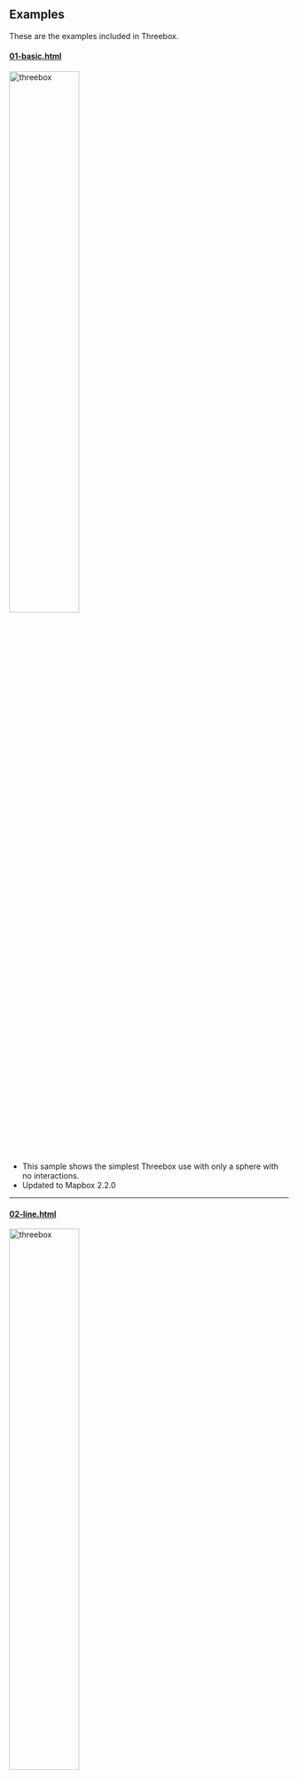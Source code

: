 ## Examples

These are the examples included in Threebox.

#### [01-basic.html](https://github.com/jscastro76/threebox/blob/master/examples/01-basic.html) 
<img alt="threebox" src="images/basic.jpg" width="50%"><br/>
- This sample shows the simplest Threebox use with only a sphere with no interactions.<br/>
- Updated to Mapbox 2.2.0
- - - -

#### [02-line.html](https://github.com/jscastro76/threebox/blob/master/examples/02-line.html) 
<img alt="threebox" src="images/line.jpg" width="50%"><br/>
- This sample line arcs from a central point to different destinations with no interactions.<br/>  
- Updated to Mapbox 2.2.0
- - - -

#### [03-tube.html](https://github.com/jscastro76/threebox/blob/master/examples/03-tube.html) 
<img alt="threebox" src="images/tube.jpg" width="50%"><br/>
- This sample creates an spiral tube geometry to render. 
- Enabled built-in raycasting and selection for this 3D object through `enableSelectingObjects`, all objects can be selected and unselected.
- Enabled built-in dragging mode for 3D objects through `enableDraggingObjects`, 3D object is dragabble, once selected, using [Shift] key for translation and [Ctrl] for altitude.
- Enabled built-in rotation mode for 3D objects through `enableRotatingObjects`, 3D objects is rotable on it's vertical axis, once selected, using [Alt] key.
- Enabled built-in default Labels on altitude for the 3D object through `enableTooltips`.<br/>
- Updated to Mapbox 2.2.0
- - - -

#### [04-mercator.html](https://github.com/jscastro76/threebox/blob/master/examples/04-mercator.html) 
<img alt="threebox" src="images/mercator.jpg" width="50%"><br/>
- This sample creates 100 spheres duplicated all around the world at the same height, but they look different because the height is calculated based on the latitude. 
- Updated to Mapbox 2.2.0
- - - -

#### [05-logistics.html](https://github.com/jscastro76/threebox/blob/master/examples/05-logistics.html) 
<img alt="threebox" src="images/logistics.jpg" width="50%"><br/>
- This sample loads a 3D `.obj` model of a truck that is animated following a path once a point in the map is clicked. 
- The model is attached to the event `ObjectChanged`.
- Updated to Mapbox 2.2.0
- - - -

#### [06-object3d.html](https://github.com/jscastro76/threebox/blob/master/examples/06-object3d.html) 
<img alt="threebox" src="images/object3D.jpg" width="50%"><br/>  
- This sample loads a 3D `.glb` model of a soldier. <br /><br/>
- Updated to Mapbox 2.2.0
- - - -

#### [07-alignmentTest.html](https://github.com/jscastro76/threebox/blob/master/examples/07-alignmentTest.html) 
<img alt="threebox" src="images/alignmentTest.jpg" width="50%"><br/>
- This sample shows camera perspective and depth alignment between fill-extrusion layer and some Object3D created through Threebox.<br />
- Enabled built-in atmospheric sky layer added through `sky: true` param.
- Updated to Mapbox 2.2.0
- - - -  

#### [08-3dbuildings.html](https://github.com/jscastro76/threebox/blob/master/examples/08-3dbuildings.html) 
<img alt="threebox" src="images/3dbuildings.jpg" width="50%"><br/>
- This sample shows over a default fill-extrusion composite layer different Threebox additions.
- Built-in raycasting and selection through `enableSelectingFeatures` 
- Built-in default Labels on altitude for fill-extrusions through `enableTooltips` 
- Event handler management for Features through `map.on('SelectedFeatureChange', ...)`<br />
- Enables the user to change dynamically the FOV for Perspective camera.<br/>
- Updated to Mapbox 2.2.0
- - - -

#### [09-raycaster.html](https://github.com/jscastro76/threebox/blob/master/examples/09-raycaster.html) 
<img alt="threebox" src="images/raycaster.jpg" width="50%"><br/>
- This sample shows how to create 3 objects over a default fill-extrusion composite layer and how they are affected by the perspective FOV.
- Enabled built-in raycasting and selection both for fill-extrusion and 3D objects through `enableSelectingFeatures` and `enableSelectingObjects`, all objects can be selected and unselected.
- Enabled built-in dragging mode for 3D objects through `enableDraggingObjects`, 3D objects are dragabble, once selected, using [Shift] key for translation and [Ctrl] for altitude.
- Enabled built-in rotation mode for 3D objects through `enableRotatingObjects`, 3D objects are rotable on it's vertical axis, once selected, using [Alt] key.
- Enabled built-in default Labels on altitude both for fill-extrusions and 3D objects through `enableTooltips`.<br/>
- Enables the user to change dynamically the FOV for Perspective camera and the option to set an Orthographic camera.<br/>
- Updated to Mapbox 2.2.0
- - - -

#### [10-stylechange.html](https://github.com/jscastro76/threebox/blob/master/examples/10-stylechange.html) 
<img alt="threebox" src="images/stylechange.jpg" width="50%"><br/>
- This sample shows how to change the style without affecting the 3D objects created using the method `tb.setStyle` <br/>
- Updated to Mapbox 2.2.0
- - - -

#### [11-animation.html](https://github.com/jscastro76/threebox/blob/master/examples/11-animation.html) 
<img alt="threebox" src="images/animation.jpg" width="50%"><br/>
- This sample is a mix between [05-logistics.html](https://github.com/jscastro76/threebox/blob/master/examples/05-logistics.html) and [09-raycaster.html](https://github.com/jscastro76/threebox/blob/master/examples/09-raycaster.html) samples, and it shows an object can play at the same time an embedded animation and a Threebox animation. <br/>
- Updated to Mapbox 2.2.0
- - - -

#### [12-add3dmodel.html](https://github.com/jscastro76/threebox/blob/master/examples/12-add3dmodel.html) 
<img alt="threebox" src="images/add-3d-model.jpg" width="50%"><br/>
- This sample shows a replica of [add a 3D model sample](https://docs.mapbox.com/mapbox-gl-js/example/add-3d-model/) using only threebox and adding real sunlight position and shadows over the model.
- Enabled built-in raycasting and selection for 3D objects through `enableSelectingObjects`, all objects can be selected and unselected.
- Enabled built-in Tooltips on for through `enableTooltips` 
- Enabled built-in sunlight position for the scene through `realSunlight`
- Enabled built-in shadows for 3D Objects through `castShadow`.
- Enabled built-in atmospheric sky layer added through `sky: true` param.
- Set the time map lights based on `setSunlight` for today.
- Changes automatically the style from sunset to sunrise through `tb.getSunTimes`.
- Updated to Mapbox 2.2.0

- - - -

#### [13-eiffel.html](https://github.com/jscastro76/threebox/blob/master/examples/13-eiffel.html) 
<img alt="threebox" src="images/eiffel.jpg" width="50%"><br/>
- This sample shows how to  add real sunlight position and shadows over two landmarks, Eiffel Tower and Liberty Statue, using the Satellite mapbox style.
- Enabled built-in raycasting and selection for 3D objects through `enableSelectingObjects`, all objects can be selected and unselected.
- Enabled built-in Tooltips on for through `enableTooltips` 
- Enabled built-in sunlight position for the scene through `realSunlight`
- Enabled built-in shadows for 3D Objects through `castShadow`.
- Enabled built-in atmospheric sky layer added through `sky: true` param.
- Set the time map lights based on `setSunlight` for today.
- Changes automatically the style from sunset to sunrise through `tb.getSunTimes`.
- Updated to Mapbox 2.2.0
- - - -

#### [14-buildingshadow.html](https://github.com/jscastro76/threebox/blob/master/examples/14-buildingshadow.html) 
<img alt="threebox" src="images/buildingshadow.jpg" width="50%"><br/>
- This sample shows how to to add real sunlight position and shadows over a default fill-extrusion composite layer. 
- Enabled built-in sunlight position for the scene through `realSunlight`.
- Enabled built-in fill-extrusion shadows through `tb.setBuildingShadows`. <br/>
- Changes automatically the style from sunset to sunrise through `tb.getSunTimes`.
- - - -

#### [15-performance.html](https://github.com/jscastro76/threebox/blob/master/examples/15-performance.html) 
<img alt="threebox" src="images/performance.jpg" width="50%"><br/>
- This sample shows the performance of Threebox creating up to 1000 objects in a single layer. <br/>
- Added performance stats indicator.<br />
- Updated to Mapbox 2.2.0
- - - -


#### [16-multilayer.html](https://github.com/jscastro76/threebox/blob/master/examples/16-multilayer.html) 
<img alt="threebox" src="images/multilayer.jpg" width="50%"><br/>
- This sample shows how to create multiple layers dynamically with Threebox and manage different zoom ranges for each one. 
- Create multiple 3D layers in Mapbox is a heavy consumer of resources because every layer is rendered separately.
- Enabled built-in multilayer support through `multiLayer` param, this param will create an embedded internal layer in Threebox that will manage the render with a single call to tb.update so it's not needed in each layer definition. This saves a lot of resources as mapbox render loop only calls once to three.js render.
- Each layer can be hidden explicitly with a button, but also each layer has a different zoom range through `tb.setLayoutZoomRange` so the layers will hide depending on zoom level. 
- Added performance stats indicator.<br />
- Updated to Mapbox 2.2.0
- - - -

#### [17-azuremaps.html](https://github.com/jscastro76/threebox/blob/master/examples/17-azuremaps.html) 
<img alt="threebox" src="images/azuremaps.jpg" width="50%"><br/>
- This sample shows how to create an Azure Maps sample through threebox using the satellite Azure Maps style.
- It adds two models, one with the Space Needle in real size and other with a Giant Soldier.
- This sample shows how to  add real sunlight position and shadows over this two models. 
- - - -

#### [18-extrusions.html](https://github.com/jscastro76/threebox/blob/master/examples/18-extrusions.html) 
<img alt="threebox" src="images/extrusions.jpg" width="50%"><br/>
- This sample shows how to create extrusions in two different ways. 
- The first way is to create a star based on an array of Vector2 points.
- The second way creates dynamically features from a gesJson file with real complex features from the composite layer. 
- Updated to Mapbox 2.2.0

- - - -

#### [19-fixedzoom.html](https://github.com/jscastro76/threebox/blob/master/examples/19-fixedzoom.html) 
<img alt="threebox" src="images/fixedzoom.jpg" width="50%"><br/>
- This sample shows how to have a fixed scale for an object at a concrete zoom level. In that way the object with preserve the same visual size when the zoom is lower than the fixed zoom value. 
- Enables the user to change dynamically to pan the camera to the object movement and change the fixed zoom level.<br/>
- The model is attached to the event `ObjectChanged` to call `map.panTo` method from mapbox.
- Updated to Mapbox 2.2.0

- - - -


#### [20-game.html](https://github.com/jscastro76/threebox/blob/master/examples/20-game.html) 
<img alt="threebox" src="images/game.jpg" width="50%"><br/>
- This sample shows how to implement an easy driving game experience with WASD controls.
- Enables the user to change dynamically to speed, inertia and to activate a fill-extrusion buildings layer;
- The model is attached to the event `ObjectChanged` to paint in red the buildings the truck.
- Updated to Mapbox 2.2.0

- - - -

#### [Vue.js sample](https://codesandbox.io/s/vue-threebox-sample-8k7mz)
<img alt="threebox" src="images/vuejs.jpg" width="50%"><br/>
- Courtesy [@ahoedholt](https://github.com/ahoedholt), this sample shows an implementation of threebox in Vue.js. 
- It adds two speheres and a pulse circular geometry